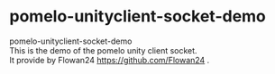 pomelo-unityclient-socket-demo
==============================

pomelo-unityclient-socket-demo<br>
This is the demo of the pomelo unity client socket.<br>
It provide by Flowan24 https://github.com/Flowan24 .<br>

